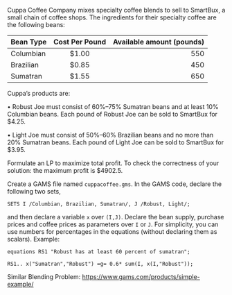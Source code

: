 Cuppa Coffee Company mixes specialty coffee blends to sell to SmartBux, a small
chain of coffee shops. The ingredients for their specialty coffee are the following beans:

| Bean Type | Cost Per Pound | Available amount (pounds) |
| :---         |     :---:      |          ---: |
| Columbian   | $1.00     | 550    |
| Brazilian     | $0.85       | 450      |
| Sumatran     | $1.55       | 650      |

Cuppa’s products are:

• Robust Joe must consist of 60%–75% Sumatran beans and at least 10% Columbian beans. Each pound
of Robust Joe can be sold to SmartBux for $4.25.

• Light Joe must consist of 50%–60% Brazilian beans and no more than 20% Sumatran beans. Each
pound of Light Joe can be sold to SmartBux for $3.95.

Formulate an LP to maximize total profit. To check the correctness of your solution: the maximum profit is
$4902.5.

Create a GAMS file named `cuppacoffee.gms`. In the GAMS code, declare the following two sets,

`SETS I /Columbian, Brazilian, Sumatran/, J /Robust, Light/;`

and then declare a variable `x` over `(I,J)`. Declare the bean supply, purchase prices and coffee prices as
parameters over `I` or `J`. For simplicity, you can use numbers for percentages in the equations (without
declaring them as scalars). Example:

`equations RS1 "Robust has at least 60 percent of sumatran";`

`RS1.. x("Sumatran","Robust") =g= 0.6* sum(I, x(I,"Robust"));`


Similar Blending Problem: https://www.gams.com/products/simple-example/
